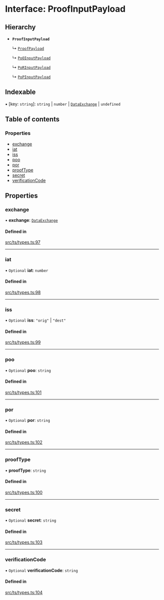 # Interface: ProofInputPayload

## Hierarchy

- **`ProofInputPayload`**

  ↳ [`ProofPayload`](ProofPayload.md)

  ↳ [`PoOInputPayload`](PoOInputPayload.md)

  ↳ [`PoRInputPayload`](PoRInputPayload.md)

  ↳ [`PoPInputPayload`](PoPInputPayload.md)

## Indexable

▪ [key: `string`]: `string` \| `number` \| [`DataExchange`](DataExchange.md) \| `undefined`

## Table of contents

### Properties

- [exchange](ProofInputPayload.md#exchange)
- [iat](ProofInputPayload.md#iat)
- [iss](ProofInputPayload.md#iss)
- [poo](ProofInputPayload.md#poo)
- [por](ProofInputPayload.md#por)
- [proofType](ProofInputPayload.md#prooftype)
- [secret](ProofInputPayload.md#secret)
- [verificationCode](ProofInputPayload.md#verificationcode)

## Properties

### exchange

• **exchange**: [`DataExchange`](DataExchange.md)

#### Defined in

[src/ts/types.ts:97](https://gitlab.com/i3-market/code/wp3/t3.2/conflict-resolution/non-repudiation-protocol/-/blob/5056885/src/ts/types.ts#L97)

___

### iat

• `Optional` **iat**: `number`

#### Defined in

[src/ts/types.ts:98](https://gitlab.com/i3-market/code/wp3/t3.2/conflict-resolution/non-repudiation-protocol/-/blob/5056885/src/ts/types.ts#L98)

___

### iss

• `Optional` **iss**: ``"orig"`` \| ``"dest"``

#### Defined in

[src/ts/types.ts:99](https://gitlab.com/i3-market/code/wp3/t3.2/conflict-resolution/non-repudiation-protocol/-/blob/5056885/src/ts/types.ts#L99)

___

### poo

• `Optional` **poo**: `string`

#### Defined in

[src/ts/types.ts:101](https://gitlab.com/i3-market/code/wp3/t3.2/conflict-resolution/non-repudiation-protocol/-/blob/5056885/src/ts/types.ts#L101)

___

### por

• `Optional` **por**: `string`

#### Defined in

[src/ts/types.ts:102](https://gitlab.com/i3-market/code/wp3/t3.2/conflict-resolution/non-repudiation-protocol/-/blob/5056885/src/ts/types.ts#L102)

___

### proofType

• **proofType**: `string`

#### Defined in

[src/ts/types.ts:100](https://gitlab.com/i3-market/code/wp3/t3.2/conflict-resolution/non-repudiation-protocol/-/blob/5056885/src/ts/types.ts#L100)

___

### secret

• `Optional` **secret**: `string`

#### Defined in

[src/ts/types.ts:103](https://gitlab.com/i3-market/code/wp3/t3.2/conflict-resolution/non-repudiation-protocol/-/blob/5056885/src/ts/types.ts#L103)

___

### verificationCode

• `Optional` **verificationCode**: `string`

#### Defined in

[src/ts/types.ts:104](https://gitlab.com/i3-market/code/wp3/t3.2/conflict-resolution/non-repudiation-protocol/-/blob/5056885/src/ts/types.ts#L104)
